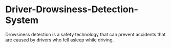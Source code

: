 # Driver-Drowsiness-Detection-System
Drowsiness detection is a safety technology that can prevent accidents that are caused by drivers who fell asleep while driving.
